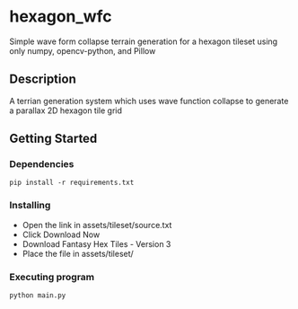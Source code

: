 # hexagon_wfc
Simple wave form collapse terrain generation for a hexagon tileset using only numpy, opencv-python, and Pillow

## Description

A terrian generation system which uses wave function collapse to generate a parallax 2D hexagon tile grid

## Getting Started

### Dependencies

```
pip install -r requirements.txt
```

### Installing

* Open the link in assets/tileset/source.txt
* Click Download Now
* Download Fantasy Hex Tiles - Version 3
* Place the file in assets/tileset/

### Executing program

```
python main.py
```